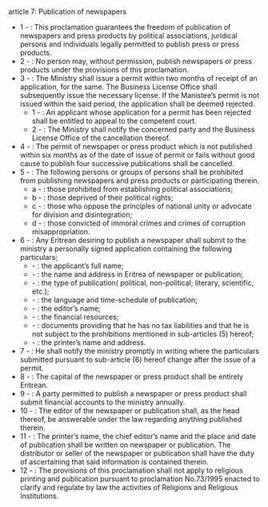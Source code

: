 article 7: Publication of newspapers 

<ul>
			<li>1 - : This proclamation guarantees the freedom of publication of newspapers and press products by political associations, juridical persons and individuals legally permitted to publish press or press products. <ul>
			</ul></li>			<li>2 - : No person may, without permission, publish newspapers or press products under the provisions of this proclamation. <ul>
			</ul></li>			<li>3 - : The Ministry shall issue a permit within two months of receipt of an application, for the same. The Business License Office shall subsequently issue the necessary license. If the Manistee’s permit is not issued within the said period, the application shall be deemed rejected. <ul>
						<li>1 - : An applicant whose application for a permit has been rejected shall be entitled to appeal to the competent court. <ul>
						</ul></li>						<li>2 - : The Ministry shall notify the concerned party and the Business License Office of the cancellation thereof. <ul>
						</ul></li>			</ul></li>			<li>4 - : The permit of newspaper or press product which is not published within six months as of the date of issue of permit or fails without good cause to publish four successive publications shall be cancelled. <ul>
			</ul></li>			<li>5 - : The following persons or groups of persons shall be prohibited from publishing newspapers and press products or participating therein. <ul>
						<li>a - : those prohibited from establishing political associations; <ul>
						</ul></li>						<li>b - : those deprived of their political rights; <ul>
						</ul></li>						<li>c - : those who oppose the principles of national unity or advocate for division and disintegration; <ul>
						</ul></li>						<li>d - : those convicted of immoral crimes and crimes of corruption misappropriation. <ul>
						</ul></li>			</ul></li>			<li>6 - : Any Eritrean desiring to publish a newspaper shall submit to the ministry a personally signed application containing the following particulars; <ul>
						<li> - : the applicant’s full name; <ul>
						</ul></li>						<li> - : the name and address in Eritrea of newspaper or publication; <ul>
						</ul></li>						<li> - : the type of publication( political, non-political; literary, scientific, etc.); <ul>
						</ul></li>						<li> - : the language and time-schedule of publication; <ul>
						</ul></li>						<li> - : the editor’s name; <ul>
						</ul></li>						<li> - : the financial resources; <ul>
						</ul></li>						<li> - : documents providing that he has no tax liabilities and that he is not subject to the prohibitions mentioned in sub-articles (5) hereof; <ul>
						</ul></li>						<li> - : the printer’s name and address. <ul>
						</ul></li>			</ul></li>			<li>7 - : He shall notify the ministry promptly in writing where the particulars submitted pursuant to sub-article (6) hereof change after the issue of a permit.<ul>
			</ul></li>			<li>8 - : The capital of the newspaper or press product shall be entirely Eritrean. <ul>
			</ul></li>			<li>9 - : A party permitted to publish a newspaper or press product shall submit financial accounts to the ministry annually. <ul>
			</ul></li>			<li>10 - : The editor of the newspaper or publication shall, as the head thereof, be answerable under the law regarding anything published therein. <ul>
			</ul></li>			<li>11 - : The printer’s name, the chief editor’s name and the place and date of publication shall be written on newspaper or publication. The distributor or seller of the newspaper or publication shall have the duty of ascertaining that said information is contained therein. <ul>
			</ul></li>			<li>12 - : The provisions of this proclamation shall not apply to religious printing and publication pursuant to proclamation No.73&#x2F;1995 enacted to clarify and regulate by law the activities of Religions and Religious Institutions. <ul>
			</ul></li></ul>